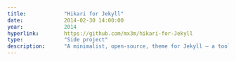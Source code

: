 ```yaml
---
title:            "Hikari for Jekyll"
date:             2014-02-30 14:00:00
year:             2014
hyperlink:        https://github.com/mx3m/hikari-for-Jekyll
type:             "Side project"
description:      "A minimalist, open-source, theme for Jekyll – a tool I've been using for a couple of years now. To date, the project got more than a hundred stars on Github and is forked/followed by many devs around the world which I'm really glad about."
---
```



